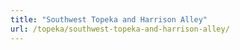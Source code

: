 ```yaml
---
title: "Southwest Topeka and Harrison Alley"
url: /topeka/southwest-topeka-and-harrison-alley/
---
```

